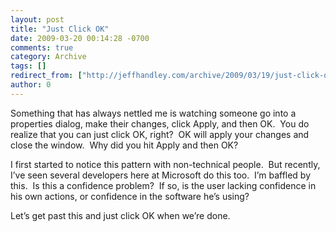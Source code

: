 ```yaml
---
layout: post
title: "Just Click OK"
date: 2009-03-20 00:14:28 -0700
comments: true
category: Archive
tags: []
redirect_from: ["http://jeffhandley.com/archive/2009/03/19/just-click-ok"]
author: 0
---
```

<!-- more -->
<p>Something that has always nettled me is watching someone go into a properties dialog, make their changes, click Apply, and then OK.  You do realize that you can just click OK, right?  OK will apply your changes and close the window.  Why did you hit Apply and then OK?</p>  <p>I first started to notice this pattern with non-technical people.  But recently, I’ve seen several developers here at Microsoft do this too.  I’m baffled by this.  Is this a confidence problem?  If so, is the user lacking confidence in his own actions, or confidence in the software he’s using?</p>  <p>Let’s get past this and just click OK when we’re done.</p>

